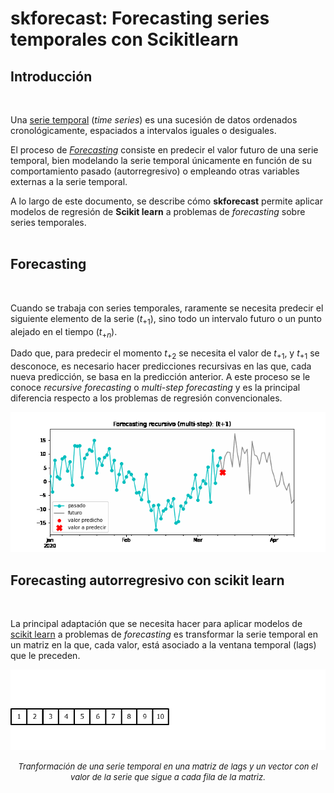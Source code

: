 # skforecast: Forecasting series temporales con Scikitlearn

## Introducción
<br>

Una [serie temporal](https://es.wikipedia.org/wiki/Serie_temporal) (*time series*) es una sucesión de datos ordenados cronológicamente, espaciados a intervalos iguales o desiguales. 

El proceso de [*Forecasting*](https://en.wikipedia.org/wiki/Forecasting) consiste en predecir el valor futuro de una serie temporal, bien modelando la serie temporal únicamente en función de su comportamiento pasado (autorregresivo) o empleando otras variables externas a la serie temporal.

A lo largo de este documento, se describe cómo **skforecast**  permite aplicar modelos de regresión de **Scikit learn**  a problemas de *forecasting* sobre series temporales.
<br><br>

## Forecasting
<br>

Cuando se trabaja con series temporales, raramente se necesita predecir el siguiente elemento de la serie ($t_{+1}$), sino todo un intervalo futuro o un punto alejado en el tiempo ($t_{+n}$). 

Dado que, para predecir el momento $t_{+2}$ se necesita el valor de $t_{+1}$, y $t_{+1}$ se desconoce, es necesario hacer predicciones recursivas en las que, cada nueva predicción, se basa en la predicción anterior. A este proceso se le conoce *recursive forecasting* o *multi-step forecasting* y es la principal diferencia respecto a los problemas de regresión convencionales.

<p><img src="./images/forecasting_multi-step.gif" alt="forecasting-python" title="forecasting-python"></p>

## Forecasting autorregresivo con scikit learn
<br>

La principal adaptación que se necesita hacer para aplicar modelos de [scikit learn](https://www.cienciadedatos.net/documentos/py06_machine_learning_python_scikitlearn.html) a problemas de *forecasting* es transformar la serie temporal
en un matriz en la que, cada valor, está asociado a la ventana temporal (lags) que le preceden.

<p><img src="./images/transform_timeseries.gif" alt="forecasting-python" title="forecasting-python"></p>

<center><font size="2.5"> <i>Tranformación de una serie temporal en una matriz de lags y un vector con el valor de la serie que sigue a cada fila de la matriz.</i></font></center>
